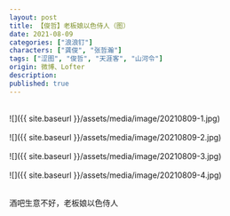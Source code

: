 ```yaml
---
layout: post
title: 【俊哲】老板娘以色侍人（图）
date: 2021-08-09
categories: ["浪浪钉"]
characters: ["龚俊", "张哲瀚"]
tags: ["涩图", "俊哲", "天涯客", "山河令"]
origin: 微博、Lofter
description: 
published: true
---
```


<br>
![]({{ site.baseurl }}/assets/media/image/20210809-1.jpg)
<br><br>
![]({{ site.baseurl }}/assets/media/image/20210809-2.jpg)
<br><br>
![]({{ site.baseurl }}/assets/media/image/20210809-3.jpg)
<br><br>
![]({{ site.baseurl }}/assets/media/image/20210809-4.jpg)
<br><br>

酒吧生意不好，老板娘以色侍人
